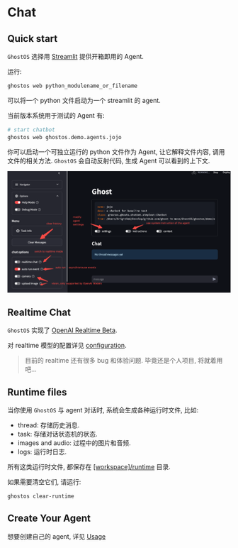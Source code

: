# Chat

## Quick start

`GhostOS` 选择用 [Streamlit](https://streamlit.io/) 提供开箱即用的 Agent.

运行:

```bash
ghostos web python_modulename_or_filename
```

可以将一个 python 文件启动为一个 streamlit 的 agent.

当前版本系统用于测试的 Agent 有:

```bash
# start chatbot
ghostos web ghostos.demo.agents.jojo
```

你可以启动一个可独立运行的 python 文件作为 Agent, 让它解释文件内容, 调用文件的相关方法.
`GhostOS` 会自动反射代码, 生成 Agent 可以看到的上下文.

![streamlit_chat](../../assets/streamlit_chat.png)

## Realtime Chat

`GhostOS` 实现了 [OpenAI Realtime Beta](https://platform.openai.com/docs/api-reference/realtime).

对 realtime 模型的配置详见 [configuration](./configuration.md).

> 目前的 realtime 还有很多 bug 和体验问题.
> 毕竟还是个人项目, 将就着用吧...

## Runtime files

当你使用 `GhostOS` 与 agent 对话时, 系统会生成各种运行时文件, 比如:

* thread: 存储历史消息.
* task: 存储对话状态机的状态.
* images and audio: 过程中的图片和音频.
* logs: 运行时日志.

所有这类运行时文件,
都保存在 [\[workspace\]/runtime](https://github.com/ghost-in-moss/GhostOS/tree/main/libs/ghostos/ghostos/app/runtime) 目录.

如果需要清空它们, 请运行:

```bash
ghostos clear-runtime
```

## Create Your Agent

想要创建自己的 agent, 详见 [Usage](/zh-cn/usages/moss_agent)